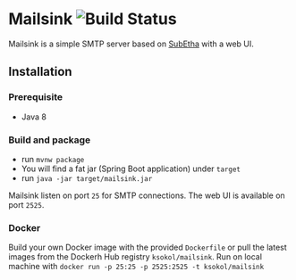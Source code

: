 # Mailsink ![Build Status](https://api.travis-ci.org/ksokol/mailsink.png?branch=master)

Mailsink is a simple SMTP server based on [SubEtha](https://github.com/voodoodyne/subetha) with a web UI.

## Installation

### Prerequisite

- Java 8

### Build and package

- run `mvnw package`
- You will find a fat jar (Spring Boot application) under `target`
- run `java -jar target/mailsink.jar`

Mailsink listen on port `25` for SMTP connections. The web UI is available on port `2525`.

### Docker

Build your own Docker image with the provided `Dockerfile` or pull the latest images from the Dockerh Hub registry `ksokol/mailsink`.
Run on local machine with `docker run -p 25:25 -p 2525:2525 -t ksokol/mailsink`
